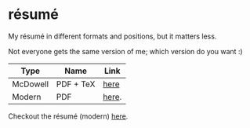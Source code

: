 # résumé
My résumé in different formats and positions, but it matters less.

Not everyone gets the same version of me; which version do you want :)

Type | Name | Link |
-----|------|------|
McDowell | PDF + TeX | [here](https://github.com/jishanshaikh4/resume/blob/master/McDowell-CV/main.pdf)
Modern | PDF | [here](https://www.github.com/jishanshaikh4/resume/blob/master/main.pdf).

Checkout the résumé (modern) [here](https://www.github.com/jishanshaikh4/resume/blob/master/main.pdf).

